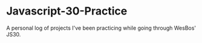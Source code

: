 # Javascript-30-Practice
A personal log of projects I've been practicing while going through WesBos' JS30.
